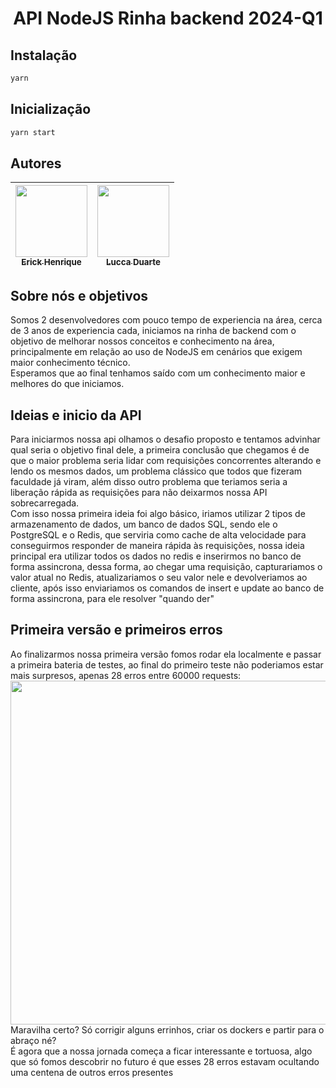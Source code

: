 <h1 align="center"> API NodeJS Rinha backend 2024-Q1 </h1>

## Instalação


```sh
yarn
```
## Inicialização

```sh
yarn start
```

## Autores

| [<img loading="lazy" src="https://avatars.githubusercontent.com/u/77247827?v=4" width=115><br><sub>Erick Henrique</sub>](https://github.com/ErickHenrique2000) |  [<img loading="lazy" src="https://avatars.githubusercontent.com/u/59484056?v=4" width=115><br><sub>Lucca Duarte</sub>](https://github.com/Lucca810) |
| :---: | :---: |

## Sobre nós e objetivos

<p>
Somos 2 desenvolvedores com pouco tempo de experiencia na área, cerca de 3 anos de experiencia cada, iniciamos na rinha de backend com o objetivo de melhorar nossos conceitos e conhecimento na área, principalmente em relação ao uso de NodeJS em cenários que exigem maior conhecimento técnico. <br />
Esperamos que ao final tenhamos saído com um conhecimento maior e melhores do que iniciamos.
</p>

## Ideias e inicio da API

<p>
Para iniciarmos nossa api olhamos o desafio proposto e tentamos advinhar qual seria o objetivo final dele, a primeira conclusão que chegamos é de que o maior problema seria lidar com requisições concorrentes alterando e lendo os mesmos dados, um problema clássico que todos que fizeram faculdade já viram, além disso outro problema que teriamos seria a liberação rápida as requisições para não deixarmos nossa API sobrecarregada. <br />
Com isso nossa primeira ideia foi algo básico, iriamos utilizar 2 tipos de armazenamento de dados, um banco de dados SQL, sendo ele o PostgreSQL e o Redis, que serviria como cache de alta velocidade para conseguirmos responder de maneira rápida às requisições, nossa ideia principal era utilizar todos os dados no redis e inserirmos no banco de forma assincrona, dessa forma, ao chegar uma requisição, capturariamos o valor atual no Redis, atualizariamos o seu valor nele e devolveriamos ao cliente, após isso enviariamos os comandos de insert e update ao banco de forma assincrona, para ele resolver "quando der"
</p>

## Primeira versão e primeiros erros

<p>
Ao finalizarmos nossa primeira versão fomos rodar ela localmente e passar a primeira bateria de testes, ao final do primeiro teste não poderiamos estar mais surpresos, apenas 28 erros entre 60000 requests:
<br />
<img src="https://i.ibb.co/nzkV6GN/Screenshot-4.png" width=550></img>
<br />
Maravilha certo? Só corrigir alguns errinhos, criar os dockers e partir para o abraço né? <br />
É agora que a nossa jornada começa a ficar interessante e tortuosa, algo que só fomos descobrir no futuro é que esses 28 erros estavam ocultando uma centena de outros erros presentes 
</p>